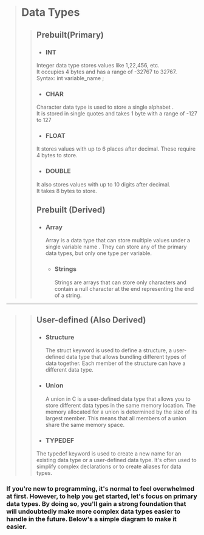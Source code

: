 ># Data Types
>> ## Prebuilt(Primary)
>>* ### INT 
  >>Integer data type stores values like 1,22,456, etc. <br>
 >>It occupies 4 bytes and has a range of -32767 to 32767. <br>
  >>Syntax: int variable_name ;
>>* ### CHAR
  >>Character data type is used to store a single alphabet .<br>
  >>It is stored in single quotes and takes 1 byte with a range of -127 to 127 <br>
>>* ### FLOAT
  >>It stores values with up to 6 places after decimal.
  >>These require 4 bytes to store.
>>* ### DOUBLE
  >>It also stores values with up to 10 digits after decimal.<br>
  >>It takes 8 bytes to store.
>> ## Prebuilt (Derived)
>> * ### Array
>>   Array is a data type that can store multiple values under a single variable name .
>>   They can store any of the primary data types, but only one type per variable.
>>   * ### Strings
>>     Strings are arrays that can store only characters and contain a null character at the end representing the end of a string.
----
>> ## User-defined (Also Derived)
>>  * ### Structure
>>    The struct keyword is used to define a structure, a user-defined data type that allows bundling different types of data together.
Each member of the structure can have a different data type.
>> * ### Union
>>   A union in C is a user-defined data type that allows you to store different data types in the same memory location. The memory allocated for a union is determined by the size of its largest member. This means that all members of a union share the same memory space.
>> *  ### TYPEDEF
>>   The typedef keyword is used to create a new name for an existing data type or a user-defined data type.
It's often used to simplify complex declarations or to create aliases for data types.
>

  
### If you're new to programming, it's normal to feel overwhelmed at first. However, to help you get started, let's focus on primary data types. By doing so, you'll gain a strong foundation that will undoubtedly make more complex data types easier to handle in the future. Below's a simple diagram to make it easier.
